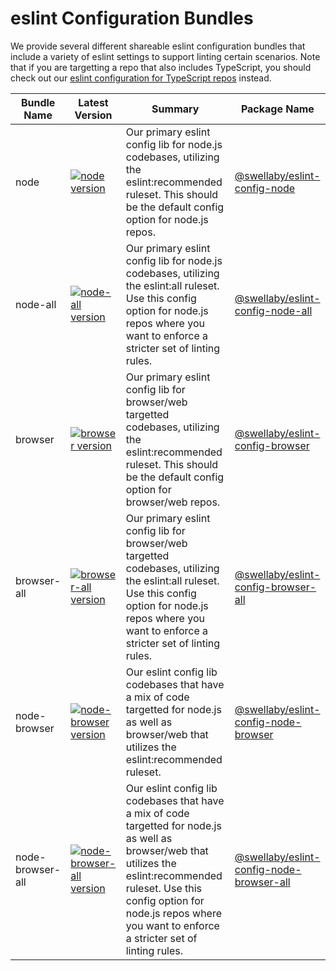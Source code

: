 # eslint Configuration Bundles
We provide several different shareable eslint configuration bundles that include a variety of eslint settings to support linting certain scenarios. Note that if you are targetting a repo that also includes TypeScript, you should check out our [eslint configuration for TypeScript repos][typescript-bundle-doc] instead.

| Bundle Name | Latest Version | Summary | Package Name |
|----------|-------------|----------|-------------|
| node | [![node version][eslint-config-node-version-badge]][eslint-config-node-pkg-url] | Our primary eslint config lib for node.js codebases, utilizing the eslint:recommended ruleset. This should be the default config option for node.js repos. | [@swellaby/eslint-config-node][eslint-config-node-pkg-url] |  
| node-all | [![node-all version][eslint-config-node-all-version-badge]][eslint-config-node-all-pkg-url] | Our primary eslint config lib for node.js codebases, utilizing the eslint:all ruleset. Use this config option for node.js repos where you want to enforce a stricter set of linting rules. | [@swellaby/eslint-config-node-all][eslint-config-node-all-pkg-url] |
| browser | [![browser version][eslint-config-browser-version-badge]][eslint-config-browser-pkg-url] | Our primary eslint config lib for browser/web targetted codebases, utilizing the eslint:recommended ruleset. This should be the default config option for browser/web repos. | [@swellaby/eslint-config-browser][eslint-config-browser-pkg-url] | 
| browser-all | [![browser-all version][eslint-config-browser-all-version-badge]][eslint-config-browser-all-pkg-url] | Our primary eslint config lib for browser/web targetted codebases, utilizing the eslint:all ruleset. Use this config option for node.js repos where you want to enforce a stricter set of linting rules. | [@swellaby/eslint-config-browser-all][eslint-config-browser-all-pkg-url] | 
| node-browser | [![node-browser version][eslint-config-node-browser-version-badge]][eslint-config-node-browser-pkg-url] | Our eslint config lib codebases that have a mix of code targetted for node.js as well as browser/web that utilizes the eslint:recommended ruleset. | [@swellaby/eslint-config-node-browser][eslint-config-node-browser-pkg-url] | 
| node-browser-all | [![node-browser-all version][eslint-config-node-browser-all-version-badge]][eslint-config-node-browser-all-pkg-url] | Our eslint config lib codebases that have a mix of code targetted for node.js as well as browser/web that utilizes the eslint:recommended ruleset. Use this config option for node.js repos where you want to enforce a stricter set of linting rules. | [@swellaby/eslint-config-node-browser-all][eslint-config-node-browser-all-pkg-url] | 


[eslint-config-node-version-badge]: https://img.shields.io/npm/v/@swellaby/eslint-config-node.svg
[eslint-config-node-pkg-url]: https://www.npmjs.com/package/@swellaby/eslint-config-node
[eslint-config-node-all-version-badge]: https://img.shields.io/npm/v/@swellaby/eslint-config-node-all.svg
[eslint-config-node-all-pkg-url]: https://www.npmjs.com/package/@swellaby/eslint-config-node-all
[eslint-config-browser-version-badge]: https://img.shields.io/npm/v/@swellaby/eslint-config-browser.svg
[eslint-config-browser-pkg-url]: https://www.npmjs.com/package/@swellaby/eslint-config-browser
[eslint-config-browser-all-version-badge]: https://img.shields.io/npm/v/@swellaby/eslint-config-browser-all.svg
[eslint-config-browser-all-pkg-url]: https://www.npmjs.com/package/@swellaby/eslint-config-browser-all
[eslint-config-node-browser-version-badge]: https://img.shields.io/npm/v/@swellaby/eslint-config-node-browser.svg
[eslint-config-node-browser-pkg-url]: https://www.npmjs.com/package/@swellaby/eslint-config-node-browser
[eslint-config-node-browser-all-version-badge]: https://img.shields.io/npm/v/@swellaby/eslint-config-node-browser-all.svg
[eslint-config-node-browser-all-pkg-url]: https://www.npmjs.com/package/@swellaby/eslint-config-node-browser-all
[typescript-bundle-doc]: ts/README.md